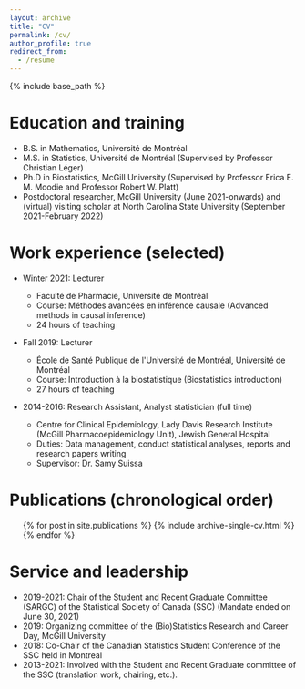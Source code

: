 ```yaml
---
layout: archive
title: "CV"
permalink: /cv/
author_profile: true
redirect_from:
  - /resume
---
```


{% include base_path %}

Education and training
======
* B.S. in Mathematics, Université de Montréal 
* M.S. in Statistics, Université de Montréal (Supervised by Professor Christian Léger)
* Ph.D in Biostatistics, McGill University (Supervised by Professor Erica E. M. Moodie and Professor Robert W. Platt)
* Postdoctoral researcher, McGill University (June 2021-onwards) and (virtual) visiting scholar at North Carolina State University (September 2021-February 2022)

Work experience (selected)
======

* Winter 2021: Lecturer
  * Faculté de Pharmacie, Université de Montréal
  * Course: Méthodes avancées en inférence causale  (Advanced methods in causal inference)
  * 24 hours of teaching 
  
* Fall 2019: Lecturer
  * École de Santé Publique de l'Université de Montréal, Université de Montréal
  * Course: Introduction à la biostatistique (Biostatistics introduction)
  * 27 hours of teaching
  
* 2014-2016: Research Assistant, Analyst statistician (full time)
  * Centre for Clinical Epidemiology, Lady Davis Research Institute (McGill Pharmacoepidemiology Unit), Jewish General Hospital
  * Duties: Data management, conduct statistical analyses, reports and research papers writing
  * Supervisor: Dr. Samy Suissa
 

Publications (chronological order)
======
  <ul>{% for post in site.publications %}
    {% include archive-single-cv.html %}
  {% endfor %}</ul>
  
 
    
Service and leadership
======
* 2019-2021: Chair of the Student and Recent Graduate Committee (SARGC) of the Statistical Society of Canada (SSC) (Mandate ended on June 30, 2021) 
* 2019: Organizing committee of the (Bio)Statistics Research and Career Day, McGill University
* 2018: Co-Chair of the Canadian Statistics Student Conference of the SSC held in Montreal
* 2013-2021: Involved with the Student and Recent Graduate committee of the SSC (translation work, chairing, etc.).

